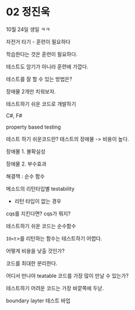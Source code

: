 # 02 정진욱

10월 24일 생일 ㅋㅋ

자전거 타기 - 훈련이 필요하다

학습한다는 것은 훈련이 필요하다.

테스트도 암기가 아니라 훈련에 가깝다.

테스트를 잘 할 수 있는 방법은?

장애물 2개만 치워보자.

테스트하기 쉬운 코드로 개발하기

C#, F#

property based testing

테스트 하기 쉬운코드란? 테스트의 장애물 -> 비용이 높다.

장애물 1. 불확실성

장애물 2. 부수효과

해결책 : 순수 함수

메소드의 리턴타입별 testability

- 리턴 타입이 없는 경우

cqs를 지킨다면? cqs가 뭐지?

테스트하기 쉬운 코드는 순수함수

`IO<t`>를 리턴하는 함수는 테스트하기 어렵다.

어떻게 비용을 낮출 것인가?

코드를 최대한 분리한다.

어디서 만나야 teatable 코드를 가장 많이 만날 수 있는가?

테스트하기 어려운 코드는 가장 바깥쪽에 두낟.

boundary layter 테스트 바업
